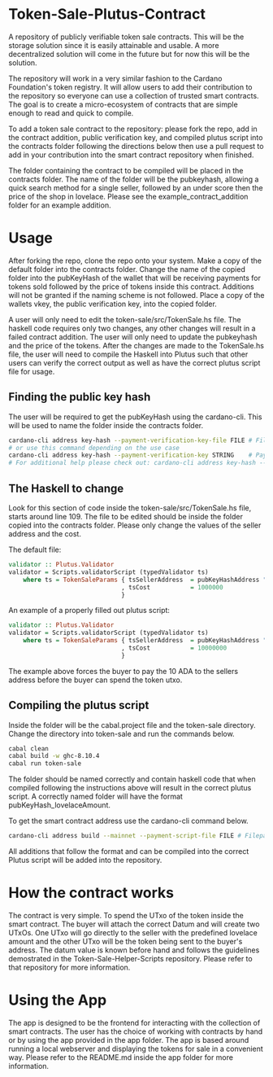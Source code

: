 # Token-Sale-Plutus-Contract

A repository of publicly verifiable token sale contracts. This will be the storage solution since it is easily attainable and usable. A more decentralized solution will come in the future but for now this will be the solution.

The repository will work in a very similar fashion to the Cardano Foundation's token registry. It will allow users to add their contribution to the repository so everyone can use a collection of trusted smart contracts. The goal is to create a micro-ecosystem of contracts that are simple enough to read and quick to compile.

To add a token sale contract to the repository: please fork the repo, add in the contract addition, public verification key, and compiled plutus script into the contracts folder following the directions below then use a pull request to add in your contribution into the smart contract repository when finished.


The folder containing the contract to be compiled will be placed in the contracts folder. The name of the folder will be the pubkeyhash, allowing a quick search method for a single seller, followed by an under score then the price of the shop in lovelace. Please see the example_contract_addition folder for an example addition.


# Usage

After forking the repo, clone the repo onto your system. Make a copy of the default folder into the contracts folder. Change the name of the copied folder into the pubKeyHash of the wallet that will be receiving payments for tokens sold followed by the price of tokens inside this contract. Additions will not be granted if the naming scheme is not followed. Place a copy of the wallets vkey, the public verification key, into the copied folder.

A user will only need to edit the token-sale/src/TokenSale.hs file. The haskell code requires only two changes, any other changes will result in a failed contract addition. The user will only need to update the pubkeyhash and the price of the tokens. After the changes are made to the TokenSale.hs file, the user will need to compile the Haskell into Plutus such that other users can verify the correct output as well as have the correct plutus script file for usage.

## Finding the public key hash

The user will be required to get the pubKeyHash using the cardano-cli. This will be used to name the folder inside the contracts folder.

```bash
cardano-cli address key-hash --payment-verification-key-file FILE # Filepath of the payment verification key.
# or use this command depending on the use case
cardano-cli address key-hash --payment-verification-key STRING    # Payment verification key (Bech32-encoded)
# For additional help please check out: cardano-cli address key-hash --help
```

## The Haskell to change

Look for this section of code inside the token-sale/src/TokenSale.hs file, starts around line 109. The file to be edited should be inside the folder copied into the contracts folder. Please only change the values of the seller address and the cost.

The default file:

```hs
validator :: Plutus.Validator
validator = Scripts.validatorScript (typedValidator ts)
    where ts = TokenSaleParams { tsSellerAddress  = pubKeyHashAddress "PUB_KEY_HASH_HERE" -- Put in the seller's pubkeyhash here
                               , tsCost           = 1000000                               -- Price for the token in lovelace
                               }
```                               

An example of a properly filled out plutus script:

```hs
validator :: Plutus.Validator
validator = Scripts.validatorScript (typedValidator ts)
    where ts = TokenSaleParams { tsSellerAddress  = pubKeyHashAddress "a26dbea4b3297aafb28c59772a4ef2964ebffb3375b5de313947e6c8" -- put in the seller address here
                               , tsCost           = 10000000                                                                     -- Price for the token in lovelace
                               }
```
The example above forces the buyer to pay the 10 ADA to the sellers address before the buyer can spend the token utxo.

## Compiling the plutus script

Inside the folder will be the cabal.project file and the token-sale directory. Change the directory into token-sale and run the commands below.

```bash
cabal clean
cabal build -w ghc-8.10.4
cabal run token-sale
```

The folder should be named correctly and contain haskell code that when compiled following the instructions above will result in the correct plutus script. A correctly named folder will have the format pubKeyHash_lovelaceAmount.

To get the smart contract address use the cardano-cli command below.

```bash
cardano-cli address build --mainnet --payment-script-file FILE # Filepath of the plutus script.
```

All additions that follow the format and can be compiled into the correct Plutus script will be added into the repository.

# How the contract works

The contract is very simple. To spend the UTxo of the token inside the smart contract. The buyer will attach the correct Datum and will create two UTxOs. One UTxo will go directly to the seller with the predefined lovelace amount and the other UTxo will be the token being sent to the buyer's address. The datum value is known before hand and follows the guidelines demostrated in the Token-Sale-Helper-Scripts repository. Please refer to that repository for more information.

# Using the App

The app is designed to be the frontend for interacting with the collection of smart contracts. The user has the choice of working with contracts by hand or by using the app provided in the app folder. The app is based around running a local webserver and displaying the tokens for sale in a convenient way. Please refer to the README.md inside the app folder for more information.